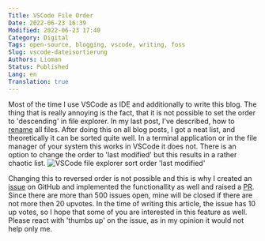 ```yaml
---
Title: VSCode File Order
Date: 2022-06-23 16:39
Modified: 2022-06-23 17:40
Category: Digital
Tags: open-source, blogging, vscode, writing, foss
Slug: vscode-dateisortierung
Authors: Lioman
Status: Published
Lang: en
Translation: true
---
```


Most of the time I use VSCode as IDE and additionally to write this blog.
The thing that is really annoying is the fact, that it is not possible to set the order to 'descending' in file explorer.
In my last post, I've described, how to [rename]({filename}/Allgemein/2022-05-26-pelican-artikel-verschieben.md) all files.
After doing this on all blog posts, I got a neat list, and theoretically it can be sorted quite well.
In a terminal application or in the file manager of your system this works in VSCode it does not.
There is an option to change the order to 'last modified' but this results in a rather chaotic list.
![VSCode file explorer sort order 'last modified']({static}/images/screenshot_file_explorer_vscode.png)

Changing this to reversed order is not possible and this is why I created an [issue](https://github.com/microsoft/vscode/issues/149951) on GitHub and implemented the functionallity as well and raised a [PR](https://github.com/microsoft/vscode/pull/149952).
Since there are more than 500 issues open, mine will be closed if there are not more then 20 upvotes. In the time of writing this article, the issue has 10 up votes, so I hope that some of you are interested in this feature as well.
Please react with 'thumbs up' on the issue, as in my opinion it would not help only me.
